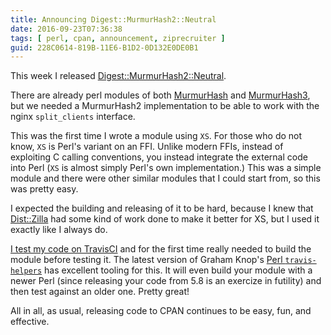 ```yaml
---
title: Announcing Digest::MurmurHash2::Neutral
date: 2016-09-23T07:36:38
tags: [ perl, cpan, announcement, ziprecruiter ]
guid: 228C0614-819B-11E6-B1D2-0D132E0DE0B1
---
```

This week I released
[Digest::MurmurHash2::Neutral](https://metacpan.org/pod/Digest::MurmurHash2::Neutral).

<!--more-->

There are already perl modules of both
[MurmurHash](https://metacpan.org/pod/Digest::MurmurHash) and
[MurmurHash3](https://metacpan.org/pod/Digest::MurmurHash3), but we needed a
MurmurHash2 implementation to be able to work with the nginx `split_clients`
interface.

This was the first time I wrote a module using `XS`.  For those who do not know,
`XS` is Perl's variant on an FFI.  Unlike modern FFIs, instead of exploiting C
calling conventions, you instead integrate the external code into Perl (`XS` is
almost simply Perl's own implementation.)  This was a simple module and there
were other similar modules that I could start from, so this was pretty easy.

I expected the building and releasing of it to be hard, because I knew that
[Dist::Zilla](https://metacpan.org/pod/Dist::Zilla) had some kind of work done
to make it better for XS, but I used it exactly like I always do.

[I test my code on TravisCI](/posts/use-travis-et-al/) and for the first time
really needed to build the module before testing it.  The latest version of
Graham Knop's [Perl `travis-helpers`](https://github.com/travis-perl/helpers)
has excellent tooling for this.  It will even build your module with a newer
Perl (since releasing your code from 5.8 is an exercize in futility) and then
test against an older one.  Pretty great!

All in all, as usual, releasing code to CPAN continues to be easy, fun, and
effective.
